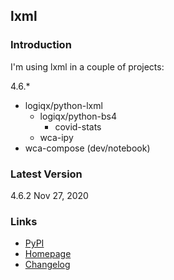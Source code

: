 ## lxml

### Introduction

I'm using lxml in a couple of projects:

4.6.*

- logiqx/python-lxml
  - logiqx/python-bs4
    - covid-stats
  - wca-ipy
- wca-compose (dev/notebook)



### Latest Version

4.6.2 Nov 27, 2020



### Links

- [PyPI](https://pypi.org/project/lxml/)
- [Homepage](https://lxml.de/)
- [Changelog](https://github.com/lxml/lxml/blob/master/CHANGES.txt)

